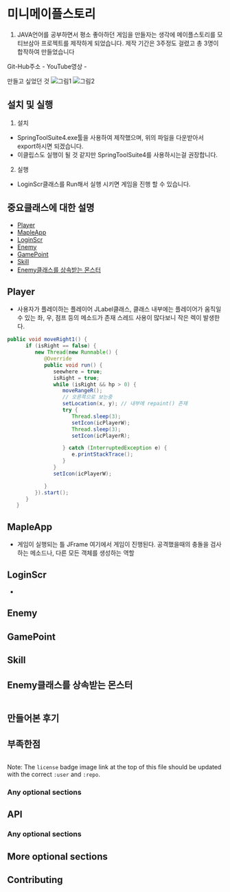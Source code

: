 
  # 미니메이플스토리
 1. JAVA언어를 공부하면서 평소 좋아하던 게임을 만들자는 생각에 메이플스토리를 모티브삼아 프로젝트를 제작하게 되었습니다. 제작 기간은 3주정도 걸렸고 총 3명이 합작하여 만들었습니다

Git-Hub주소 - 
YouTube영상 -


만들고 싶었던 것
![그림1]()
![그림2]()

## 설치 및 실행
1. 설치
- SpringToolSuite4.exe툴을 사용하여 제작했으며, 위의 파일을 다운받아서 export하시면 되겠습니다.
- 이클립스도 실행이 될 것 같지만 SpringToolSuite4를 사용하시는걸 권장합니다.
2. 실행
- LoginScr클래스를 Run해서 실행 시키면 게임을 진행 할 수 있습니다.


## 중요클래스에 대한 설명

- [Player](#player)
- [MapleApp](#mapleapp)
- [LoginScr](#loginscr)
- [Enemy](#enemy)
- [GamePoint](#gamepoint)
- [Skill](#skill)
- [Enemy클래스를 상속받는 몬스터](#monster)

## Player
 - 사용자가 플레이하는 플레이어 JLabel클래스, 클래스 내부에는 플레이어가 움직일 수 있는 좌, 우, 점프 등의 메소드가 존재 스레드 사용이 많다보니 작은 렉이 발생한다.
``` JAVA
public void moveRight1() {
      if (isRight == false) {
         new Thread(new Runnable() {
            @Override
            public void run() {
               seewhere = true;
               isRight = true;
               while (isRight && hp > 0) {
                  moveRangeR();
                  // 오른쪽으로 보는중
                  setLocation(x, y); // 내부에 repaint() 존재
                  try {
                     Thread.sleep(3);
                     setIcon(icPlayerW);
                     Thread.sleep(3);
                     setIcon(icPlayerR);

                  } catch (InterruptedException e) {
                     e.printStackTrace();
                  }
               }
               setIcon(icPlayerW);

            }
         }).start();
      }
   }
```

## MapleApp
 - 게임이 실행되는 틀 JFrame 여기에서 게임이 진행된다. 공격했을때의 충돌을 검사하는 메소드나, 다른 모든 객체를 생성하는 역할

## LoginScr
 - 

## Enemy

## GamePoint

## Skill

## Enemy클래스를 상속받는 몬스터


```
```

## 만들어본 후기

## 부족한점

```
```

Note: The `license` badge image link at the top of this file should be updated with the correct `:user` and `:repo`.

### Any optional sections

## API

### Any optional sections

## More optional sections

## Contributing


